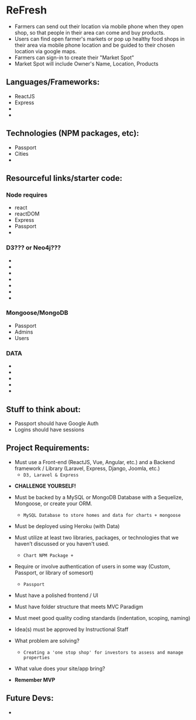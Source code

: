 # ReFresh
* Farmers can send out their location via mobile phone when they open shop, so that people in their area can come and buy products.
* Users can find open farmer's markets or pop up healthy food shops in their area via mobile phone location and be guided to their chosen location via google maps.
* Farmers can sign-in to create their "Market Spot"
* Market Spot will include Owner's Name, Location, Products

## Languages/Frameworks: 
* ReactJS
* Express
* 
*

## Technologies (NPM packages, etc):
* Passport
* Cities
* 

## Resourceful links/starter code: 

### Node requires
- react
- reactDOM
- Express
- Passport
- 

### D3??? or Neo4j???
- 
-
-
-
-
-
-

### Mongoose/MongoDB
- Passport
- Admins
- Users

### 

### 

### DATA
-
-
-
-
-

## Stuff to think about:
- Passport should have Google Auth
- Logins should have sessions
      
## Project Requirements:
* Must use a Front-end (ReactJS, Vue, Angular, etc.) and a Backend framework / Library (Laravel, Express, Django, Joomla, etc.)
    - ``D3, Laravel & Express``
	
- **CHALLENGE YOURSELF!**

* Must be backed by a MySQL or MongoDB Database with a Sequelize, Mongoose, or create your ORM.

    - ``MySQL Database to store homes and data for charts + mongoose``

* Must be deployed using Heroku (with Data)

* Must utilize at least two libraries, packages, or technologies that we haven’t discussed or you haven't used.
    - ``Chart NPM Package + ``

* Require or involve authentication of users in some way (Custom, Passport, or library of somesort)
    - ``Passport``

* Must have a polished frontend / UI 

* Must have folder structure that meets MVC Paradigm

* Must meet good quality coding standards (indentation, scoping, naming)

* Idea(s) must be approved by Instructional Staff
- What problem are solving?
    - ``Creating a 'one stop shop' for investors to assess and manage properties``

- What value does your site/app bring?

* **Remember MVP**

## Future Devs:
- 